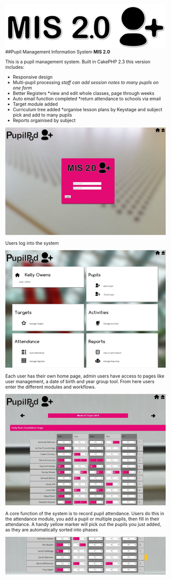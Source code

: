 ![PupilPod](/app/webroot/img/pupilpod_shadow.png "PupilPod")
##Pupil Management Information System **MIS 2.0**

This is a pupil management system. Built in CakePHP 2.3 this version includes:

- Responsive design
- Multi-pupil processing *staff can add session notes to many pupils on one form*
- Better Registers *view and edit whole classes, page through weeks
- Auto email function completed *return attendance to schools via email
- Target module added
- Curriculum tree added *organise lesson plans by Keystage and subject pick and add to many pupils
- Reports orgainised by subject

![User Auth](./README_assets/login.JPG)

Users log into the system

![Dashboard](./README_assets/home.JPG)

Each user has their own home page, admin users have access to pages like user management, a date of birth and year group tool. From here users enter the different modules and workflows.

![Attendance](./README_assets/attendance.JPG)

A core function of the system is to record pupil attendance. Users do this in the attendance module, you add a pupil or multiple pupils, then fill in their attendance. A handy yellow marker will pick out the pupils you just added, as they are automatically sorted into phases

![Attendance Marker](./README_assets/attendanceHighlight.JPG)

